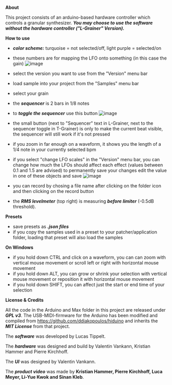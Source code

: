 **About**

This project consists of an arduino-based hardware controller which controls a granular synthesizer. ***You may choose to use the software without the hardware controller 
("L-Grainer" Version).***

**How to use**

- ***color scheme:*** turquoise = not selected/off, light purple = selected/on
- these numbers are for mapping the LFO onto something (in this case the gain) ![image](https://user-images.githubusercontent.com/93798450/154538849-fdbc00ac-137c-4085-b19d-3cd232ed3719.png)
- select the version you want to use from the "Version" menu bar
- load sample into your project from the "Samples" menu bar
- select your grain
- the ***sequencer*** is 2 bars in 1/8 notes
- to ***toggle the sequencer*** use this button ![image](https://user-images.githubusercontent.com/93798450/154749271-eeb6afb4-bf1b-4cf9-a7e9-ac53ddcfb1bb.png)
- the small button (next to "Sequencer" text in L-Grainer, next to the sequencer toggle in T-Grainer) is only to make the current beat visible, the sequencer will still work if it's not pressed
- if you zoom in far enough on a waveform, it shows you the length of a 1/4 note in your currently selected bpm
- if you select "change LFO scales" in the "Version" menu bar, you can change how much the LFOs should affect each effect (values between 0.1 and 1.5 are advised)
to permanently save your changes edit the value in one of these objects and save ![image](https://user-images.githubusercontent.com/93798450/154543253-67be026f-e74d-4336-a913-e513f01213c0.png)

- you can record by chosing a file name after clicking on the folder icon and then clicking on the record button
- the ***RMS levelmeter*** (top right) is measuring ***before limiter*** (-0.5dB threshold). 

**Presets**
- save presets as ***.json files***
- if you copy the samples used in a preset to your patcher/application folder, loading that preset will also load the samples

**On Windows**
- if you hold down CTRL and click on a waveform, you can can zoom with vertical mouse movement or scroll left or right with horizontal mouse movement
- if you hold down ALT, you can grow or shrink your selection with vertical mouse movement or reposition it with horizontal mouse movement
- if you hold down SHIFT, you can affect just the start or end time of your selection


**License & Credits**

All the code in the Arduino and Max folder in this project are released under ***GPL v3***. The USB-MIDI-firmware for the Arduino has been modified and compiled from https://github.com/ddiakopoulos/hiduino and inherits the ***MIT License*** from that project. 

The ***software*** was developed by Lucas Tippelt.

The ***hardware*** was designed and build by Valentin Vankann, Kristian Hammer and Pierre Kirchhoff.

The ***UI*** was designed by Valentin Vankann.

The ***product video*** was made by **Kristian Hammer, Pierre Kirchhoff, Luca Meyer, Li-Yue Kwok and Sinan Kleb**.





